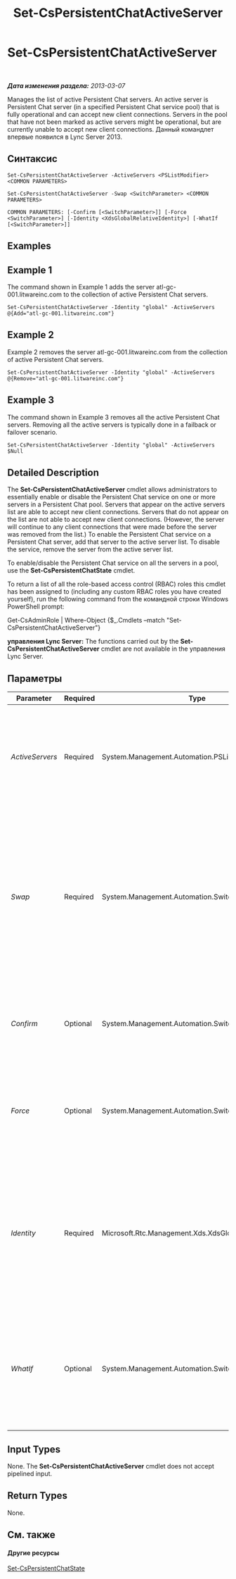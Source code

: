 ﻿---
title: Set-CsPersistentChatActiveServer
TOCTitle: Set-CsPersistentChatActiveServer
ms:assetid: 88c0af42-cb47-4c34-bf54-9c134dcbb843
ms:mtpsurl: https://technet.microsoft.com/ru-ru/library/JJ205065(v=OCS.15)
ms:contentKeyID: 49310442
ms.date: 05/19/2016
mtps_version: v=OCS.15
ms.translationtype: HT
---

# Set-CsPersistentChatActiveServer

 

_**Дата изменения раздела:** 2013-03-07_

Manages the list of active Persistent Chat servers. An active server is Persistent Chat server (in a specified Persistent Chat service pool) that is fully operational and can accept new client connections. Servers in the pool that have not been marked as active servers might be operational, but are currently unable to accept new client connections. Данный командлет впервые появился в Lync Server 2013.

## Синтаксис

    Set-CsPersistentChatActiveServer -ActiveServers <PSListModifier> <COMMON PARAMETERS>

    Set-CsPersistentChatActiveServer -Swap <SwitchParameter> <COMMON PARAMETERS>

    COMMON PARAMETERS: [-Confirm [<SwitchParameter>]] [-Force <SwitchParameter>] [-Identity <XdsGlobalRelativeIdentity>] [-WhatIf [<SwitchParameter>]]

## Examples

## Example 1

The command shown in Example 1 adds the server atl-gc-001.litwareinc.com to the collection of active Persistent Chat servers.

    Set-CsPersistentChatActiveServer -Identity "global" -ActiveServers @{Add="atl-gc-001.litwareinc.com"}

## Example 2

Example 2 removes the server atl-gc-001.litwareinc.com from the collection of active Persistent Chat servers.

    Set-CsPersistentChatActiveServer -Identity "global" -ActiveServers @{Remove="atl-gc-001.litwareinc.com"}

## Example 3

The command shown in Example 3 removes all the active Persistent Chat servers. Removing all the active servers is typically done in a failback or failover scenario.

    Set-CsPersistentChatActiveServer -Identity "global" -ActiveServers $Null

## Detailed Description

The **Set-CsPersistentChatActiveServer** cmdlet allows administrators to essentially enable or disable the Persistent Chat service on one or more servers in a Persistent Chat pool. Servers that appear on the active servers list are able to accept new client connections. Servers that do not appear on the list are not able to accept new client connections. (However, the server will continue to any client connections that were made before the server was removed from the list.) To enable the Persistent Chat service on a Persistent Chat server, add that server to the active server list. To disable the service, remove the server from the active server list.

To enable/disable the Persistent Chat service on all the servers in a pool, use the **Set-CsPersistentChatState** cmdlet.

To return a list of all the role-based access control (RBAC) roles this cmdlet has been assigned to (including any custom RBAC roles you have created yourself), run the following command from the командной строки Windows PowerShell prompt:

Get-CsAdminRole | Where-Object {$\_.Cmdlets –match "Set-CsPersistentChatActiveServer"}

**управления Lync Server:** The functions carried out by the **Set-CsPersistentChatActiveServer** cmdlet are not available in the управления Lync Server.

## Параметры


<table>
<colgroup>
<col style="width: 25%" />
<col style="width: 25%" />
<col style="width: 25%" />
<col style="width: 25%" />
</colgroup>
<thead>
<tr class="header">
<th>Parameter</th>
<th>Required</th>
<th>Type</th>
<th>Description</th>
</tr>
</thead>
<tbody>
<tr class="odd">
<td><p><em>ActiveServers</em></p></td>
<td><p>Required</p></td>
<td><p>System.Management.Automation.PSListModifier</p></td>
<td><p>Collection of fully-qualified domain names representing the active Persistent Chat servers.</p></td>
</tr>
<tr class="even">
<td><p><em>Swap</em></p></td>
<td><p>Required</p></td>
<td><p>System.Management.Automation.SwitchParameter</p></td>
<td><p>When specified, swaps the active state for all the Persistent Chat servers in the specified pool: active servers will be marked as inactive, and inactive servers will be marked as active.</p></td>
</tr>
<tr class="odd">
<td><p><em>Confirm</em></p></td>
<td><p>Optional</p></td>
<td><p>System.Management.Automation.SwitchParameter</p></td>
<td><p>Prompts you for confirmation before executing the command.</p></td>
</tr>
<tr class="even">
<td><p><em>Force</em></p></td>
<td><p>Optional</p></td>
<td><p>System.Management.Automation.SwitchParameter</p></td>
<td><p>Suppresses the display of any non-fatal error message that might arise when running the command.</p></td>
</tr>
<tr class="odd">
<td><p><em>Identity</em></p></td>
<td><p>Required</p></td>
<td><p>Microsoft.Rtc.Management.Xds.XdsGlobalRelativeIdentity</p></td>
<td><p>Unique Identity for the collection of active servers. Note that you can only have a single, global collection of Persistent Chat servers.</p></td>
</tr>
<tr class="even">
<td><p><em>WhatIf</em></p></td>
<td><p>Optional</p></td>
<td><p>System.Management.Automation.SwitchParameter</p></td>
<td><p>Describes what would happen if you executed the command without actually executing the command.</p></td>
</tr>
</tbody>
</table>


## Input Types

None. The **Set-CsPersistentChatActiveServer** cmdlet does not accept pipelined input.

## Return Types

None.

## См. также

#### Другие ресурсы

[Set-CsPersistentChatState](set-cspersistentchatstate.md)

